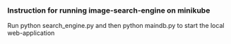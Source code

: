 ### Instruction for running image-search-engine on minikube
Run python search_engine.py and then python maindb.py to start the local web-application